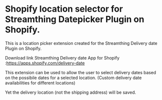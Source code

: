 # Shopify location selector for Streamthing Datepicker Plugin on Shopify.

This is a location picker extension created for the Streamthing Delivery date Plugin on Shopify.

Download link Streamthing Delivery date App for Shopify :https://apps.shopify.com/delivery-date

This extension can be used to allow the user to select delivery dates based on the possibile dates for a selected location.
(Custom delivery date availabilities for different locations)

Yet the delivery location (not the shipping address) will be saved.
